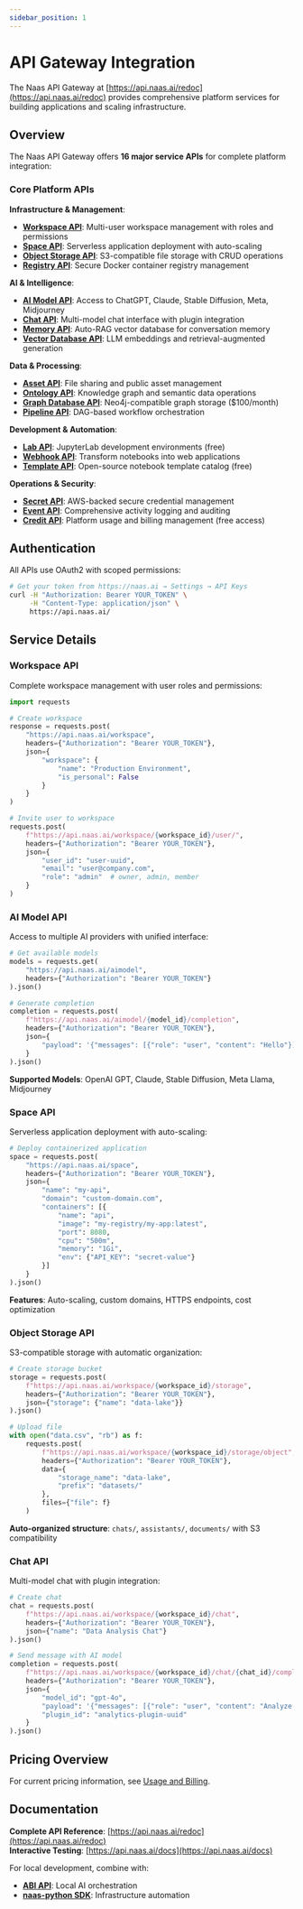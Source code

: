 ```yaml
---
sidebar_position: 1
---
```


# API Gateway Integration

The Naas API Gateway at [https://api.naas.ai/redoc](https://api.naas.ai/redoc) provides comprehensive platform services for building applications and scaling infrastructure.

## Overview

The Naas API Gateway offers **16 major service APIs** for complete platform integration:

### Core Platform APIs

**Infrastructure & Management**:
- **[Workspace API](#workspace-api)**: Multi-user workspace management with roles and permissions
- **[Space API](#space-api)**: Serverless application deployment with auto-scaling
- **[Object Storage API](#object-storage-api)**: S3-compatible file storage with CRUD operations
- **[Registry API](#registry-api)**: Secure Docker container registry management

**AI & Intelligence**:
- **[AI Model API](#ai-model-api)**: Access to ChatGPT, Claude, Stable Diffusion, Meta, Midjourney
- **[Chat API](#chat-api)**: Multi-model chat interface with plugin integration
- **[Memory API](#memory-api)**: Auto-RAG vector database for conversation memory
- **[Vector Database API](#vector-database-api)**: LLM embeddings and retrieval-augmented generation

**Data & Processing**:
- **[Asset API](#asset-api)**: File sharing and public asset management
- **[Ontology API](#ontology-api)**: Knowledge graph and semantic data operations
- **[Graph Database API](#graph-database-api)**: Neo4j-compatible graph storage ($100/month)
- **[Pipeline API](#pipeline-api)**: DAG-based workflow orchestration

**Development & Automation**:
- **[Lab API](#lab-api)**: JupyterLab development environments (free)
- **[Webhook API](#webhook-api)**: Transform notebooks into web applications
- **[Template API](#template-api)**: Open-source notebook template catalog (free)

**Operations & Security**:
- **[Secret API](#secret-api)**: AWS-backed secure credential management
- **[Event API](#event-api)**: Comprehensive activity logging and auditing
- **[Credit API](#credit-api)**: Platform usage and billing management (free access)

## Authentication

All APIs use OAuth2 with scoped permissions:

```bash
# Get your token from https://naas.ai → Settings → API Keys
curl -H "Authorization: Bearer YOUR_TOKEN" \
     -H "Content-Type: application/json" \
     https://api.naas.ai/
```

## Service Details

### Workspace API
Complete workspace management with user roles and permissions:

```python
import requests

# Create workspace
response = requests.post(
    "https://api.naas.ai/workspace",
    headers={"Authorization": "Bearer YOUR_TOKEN"},
    json={
        "workspace": {
            "name": "Production Environment",
            "is_personal": False
        }
    }
)

# Invite user to workspace
requests.post(
    f"https://api.naas.ai/workspace/{workspace_id}/user/",
    headers={"Authorization": "Bearer YOUR_TOKEN"},
    json={
        "user_id": "user-uuid",
        "email": "user@company.com", 
        "role": "admin"  # owner, admin, member
    }
)
```

### AI Model API
Access to multiple AI providers with unified interface:

```python
# Get available models
models = requests.get(
    "https://api.naas.ai/aimodel",
    headers={"Authorization": "Bearer YOUR_TOKEN"}
).json()

# Generate completion
completion = requests.post(
    f"https://api.naas.ai/aimodel/{model_id}/completion",
    headers={"Authorization": "Bearer YOUR_TOKEN"},
    json={
        "payload": '{"messages": [{"role": "user", "content": "Hello"}]}'
    }
).json()
```

**Supported Models**: OpenAI GPT, Claude, Stable Diffusion, Meta Llama, Midjourney

### Space API
Serverless application deployment with auto-scaling:

```python
# Deploy containerized application
space = requests.post(
    "https://api.naas.ai/space",
    headers={"Authorization": "Bearer YOUR_TOKEN"},
    json={
        "name": "my-api",
        "domain": "custom-domain.com",
        "containers": [{
            "name": "api",
            "image": "my-registry/my-app:latest",
            "port": 8080,
            "cpu": "500m",
            "memory": "1Gi",
            "env": {"API_KEY": "secret-value"}
        }]
    }
).json()
```

**Features**: Auto-scaling, custom domains, HTTPS endpoints, cost optimization

### Object Storage API
S3-compatible storage with automatic organization:

```python
# Create storage bucket
storage = requests.post(
    f"https://api.naas.ai/workspace/{workspace_id}/storage",
    headers={"Authorization": "Bearer YOUR_TOKEN"},
    json={"storage": {"name": "data-lake"}}
).json()

# Upload file
with open("data.csv", "rb") as f:
    requests.post(
        f"https://api.naas.ai/workspace/{workspace_id}/storage/object",
        headers={"Authorization": "Bearer YOUR_TOKEN"},
        data={
            "storage_name": "data-lake",
            "prefix": "datasets/"
        },
        files={"file": f}
    )
```

**Auto-organized structure**: `chats/`, `assistants/`, `documents/` with S3 compatibility

### Chat API
Multi-model chat with plugin integration:

```python
# Create chat
chat = requests.post(
    f"https://api.naas.ai/workspace/{workspace_id}/chat",
    headers={"Authorization": "Bearer YOUR_TOKEN"},
    json={"name": "Data Analysis Chat"}
).json()

# Send message with AI model
completion = requests.post(
    f"https://api.naas.ai/workspace/{workspace_id}/chat/{chat_id}/completion",
    headers={"Authorization": "Bearer YOUR_TOKEN"},
    json={
        "model_id": "gpt-4o",
        "payload": '{"messages": [{"role": "user", "content": "Analyze trends"}]}',
        "plugin_id": "analytics-plugin-uuid"
    }
).json()
```

## Pricing Overview

For current pricing information, see [Usage and Billing](/get-started/quickstart#usage-and-billing).

## Documentation

**Complete API Reference**: [https://api.naas.ai/redoc](https://api.naas.ai/redoc)  
**Interactive Testing**: [https://api.naas.ai/docs](https://api.naas.ai/docs)

For local development, combine with:
- **[ABI API](/scale/api-integration/abi-api)**: Local AI orchestration
- **[naas-python SDK](/scale/client-sdks/python)**: Infrastructure automation
